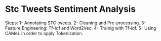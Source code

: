 # Stc Tweets Sentiment Analysis
Steps:
1- Annotating STC tweets.
2- Cleaning and Pre-processing.
3- Feature Engineering: Tf-idf and Word2Vec.
4- Trainig with Tf-idf.
5-  Using CAMeL in order to apply Tokenization.
